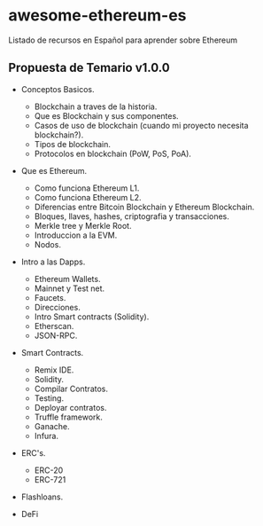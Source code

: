 # awesome-ethereum-es
Listado de recursos en Español para aprender sobre Ethereum

## Propuesta de Temario v1.0.0
* Conceptos Basicos.
  * Blockchain a traves de la historia.
  * Que es Blockchain y sus componentes.
  * Casos de uso de blockchain (cuando mi proyecto necesita blockchain?).
  * Tipos de blockchain.
  * Protocolos en blockchain (PoW, PoS, PoA).

* Que es Ethereum.
  * Como funciona Ethereum L1.
  * Como funciona Ethereum L2.
  * Diferencias entre Bitcoin Blockchain y Ethereum Blockchain.
  * Bloques, llaves, hashes, criptografia y transacciones.
  * Merkle tree y Merkle Root.
  * Introduccion a la EVM.
  * Nodos.

* Intro a las Dapps.
  * Ethereum Wallets.
  * Mainnet y Test net.
  * Faucets.
  * Direcciones.
  * Intro Smart contracts (Solidity).
  * Etherscan.
  * JSON-RPC.

* Smart Contracts.
  * Remix IDE.
  * Solidity.
  * Compilar Contratos.
  * Testing.
  * Deployar contratos.
  * Truffle framework.
  * Ganache.
  * Infura.
  

* ERC's.
  * ERC-20
  * ERC-721

* Flashloans.
* DeFi
  